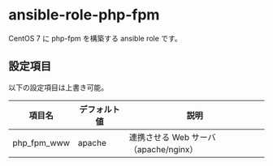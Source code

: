 # ansible-role-php-fpm

CentOS 7 に php-fpm を構築する ansible role です。

## 設定項目

以下の設定項目は上書き可能。

項目名           |デフォルト値|説明
-----------------|------------|-------------------------------------
php_fpm_www      |apache      |連携させる Web サーバ（apache/nginx）
